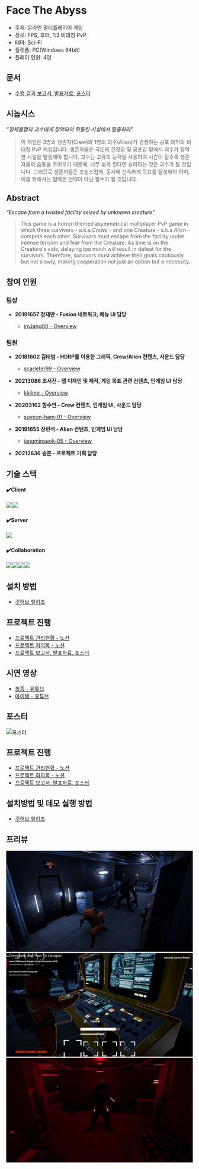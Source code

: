 # Face The Abyss

- 주제: 온라인 멀티플레이어 게임
- 장르: FPS, 호러, 1:3 비대칭 PvP
- 테마: Sci-Fi
- 플랫폼: PC(Windows 64bit)
- 플레이 인원: 4인

## 문서
- [수행 결과 보고서, 발표자료, 포스터](https://drive.google.com/drive/folders/1YLPKqJtpWfhtyn0_Kj3BOs8C5MarKasF)

## 시놉시스 

*“정체불명의 괴수에게 장악되어 뒤틀린 시설에서 탈출하라”*

> 이 게임은 3명의 생존자(Crew)와 1명의 괴수(Alien)가 경쟁하는 공포 테마의 비대칭 PvP 게임입니다. 생존자들은 극도의 긴장감 및 공포감 밑에서 괴수가 장악한 시설을 탈출해야 합니다. 괴수는 고유의 능력을 사용하여 시간이 갈수록 생존자들의 숨통을 조여오기 때문에, 너무 늦게 된다면 승리하는 것은 괴수가 될 것입니다. 그러므로 생존자들은 조심스럽게, 동시에 신속하게 목표를 달성해야 하며, 이를 위해서는 협력은 선택이 아닌 필수가 될 것입니다.

## Abstract

*“Escape from a twisted facility seized by unknown creature”*

> This game is a horror-themed asymmetrical multiplayer PvP game in which three survivors - a.k.a *Crews* - and one Creature - a.k.a *Alien* - compete each other. Survivors must escape from the facility under intense tension and fear from the Creature. As time is on the Creature's side, delaying too much will result in defeat for the survivors. Therefore, survivors must achieve their goals cautiously but not slowly, making cooperation not just an option but a necessity.

## 참여 인원

### 팀장

- **20191657 장재만 - Fusion 네트워크, 메뉴 UI 담당**

    - [jmJang00 - Overview](https://github.com/jmJang00)

### 팀원

- **20181602 김태범 - HDRP를 이용한 그래픽, Crew/Alien 컨텐츠, 사운드 담당**

    - [scarleter99 - Overview](https://github.com/scarleter99)

- **20213086 조서진 - 맵 디자인 및 제작, 게임 목표 관련 컨텐츠, 인게임 UI 담당**

    - [kkilme - Overview](https://github.com/kkilme)

- **20203162 함수연 - Crew 컨텐츠, 인게임 UI, 사운드 담당**

    - [suyeon-ham-01 - Overview](https://github.com/suyeon-ham-01)

- **20191655 장민석 - Alien 컨텐츠, 인게임 UI 담당**

    - [jangminseok-05 - Overview](https://github.com/jangminseok-05)

- **20212636 송준 - 프로젝트 기획 담당**

## 기술 스택

#### ✔️Client
<img src="https://img.shields.io/badge/Unity-002244?style=for-the-badge&logo=unity&logoColor=White"><img src="https://img.shields.io/badge/csharp-262577?style=for-the-badge&logo=csharp&logoColor=512BD4">

#### ✔️Server
<img src="https://img.shields.io/badge/Photon-004480?style=for-the-badge&logo=photon&logoColor=white">

#### ✔️Collaboration
<img src="https://img.shields.io/badge/git-2E69AE?style=for-the-badge&logo=git&logoColor=F05032"><img src="https://img.shields.io/badge/github-EA4AAA?style=for-the-badge&logo=github&logoColor=181717"><img src="https://img.shields.io/badge/notion-FFFFFF?style=for-the-badge&logo=notion&logoColor=000000"><img src="https://img.shields.io/badge/slack-CC6699?style=for-the-badge&logo=slack&logoColor=4A154B">

## 설치 방법

- [깃허브 릴리즈](https://github.com/kookmin-sw/capstone-2024-10/releases/tag/v1.0.0)

## 프로젝트 진행

- [프로젝트 관리현황 - 노션](https://www.notion.so/98b1141f9ad8483fafd8c783eb8fb844?v=b17ecf9e1bc94a27834986dfd7d4ae14)
- [프로젝트 회의록 - 노션](https://www.notion.so/4ada763c5f4f47ba85e27a2ed6b53a27?v=115701ea93ca43f9a09e027d7e602572)
- [프로젝트 보고서, 발표자료, 포스터](https://drive.google.com/drive/folders/1YLPKqJtpWfhtyn0_Kj3BOs8C5MarKasF)

## 시연 영상

- [최종 - 유튜브](https://youtu.be/5T9ZN6I3MyI) 
- [아이템 - 유튜브](https://www.youtube.com/watch?v=TFiCZCVrkcs)

## 포스터

![포스터](https://github.com/kookmin-sw/capstone-2024-10/assets/39542671/648beacb-d815-437b-b393-4007f5683da2)

## 프로젝트 진행

- [프로젝트 관리현황 - 노션](https://www.notion.so/98b1141f9ad8483fafd8c783eb8fb844?v=b17ecf9e1bc94a27834986dfd7d4ae14)
- [프로젝트 회의록 - 노션](https://www.notion.so/4ada763c5f4f47ba85e27a2ed6b53a27?v=115701ea93ca43f9a09e027d7e602572)
- [프로젝트 보고서, 발표자료, 포스터](https://drive.google.com/drive/folders/1YLPKqJtpWfhtyn0_Kj3BOs8C5MarKasF)

## 설치방법 및 데모 실행 방법

- [깃허브 릴리즈](https://github.com/kookmin-sw/capstone-2024-10/releases/tag/v1.0.0)

## 프리뷰

![Alien and Crew](img/Alien_Crew.jpg)
![Crew cooperation](img/Crew_Work.jpg)
![Alien Ability Erode](img/Alien_Erode.jpg)

